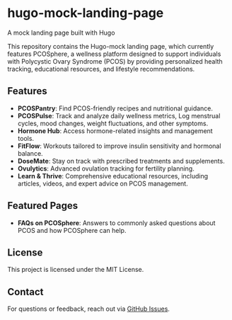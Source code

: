 # hugo-mock-landing-page

A mock landing page built with Hugo

This repository contains the Hugo-mock landing page, which currently features PCOSphere, a wellness platform designed to support individuals with Polycystic Ovary Syndrome (PCOS) by providing personalized health tracking, educational resources, and lifestyle recommendations.

## Features

- **PCOSPantry**: Find PCOS-friendly recipes and nutritional guidance.
- **PCOSPulse**: Track and analyze daily wellness metrics, Log menstrual cycles, mood changes, weight fluctuations, and other symptoms.
- **Hormone Hub**: Access hormone-related insights and management tools.
- **FitFlow**: Workouts tailored to improve insulin sensitivity and hormonal balance.
- **DoseMate**: Stay on track with prescribed treatments and supplements.
- **Ovulytics**: Advanced ovulation tracking for fertility planning.
- **Learn & Thrive**: Comprehensive educational resources, including articles, videos, and expert advice on PCOS management.

## Featured Pages

- **FAQs on PCOSphere**: Answers to commonly asked questions about PCOS and how PCOSphere can help.

## License

This project is licensed under the MIT License.

## Contact

For questions or feedback, reach out via [GitHub Issues](https://github.com/nilla-moige/hugo-mock-landing-page/issues).
